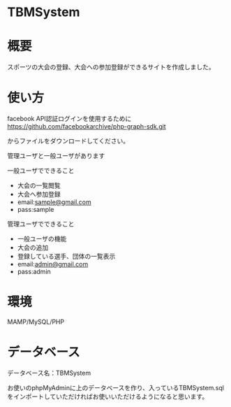# TBMSystem
# 概要
スポーツの大会の登録、大会への参加登録ができるサイトを作成しました。

# 使い方
facebook API認証ログインを使用するために
https://github.com/facebookarchive/php-graph-sdk.git

からファイルをダウンロードしてください。

管理ユーザと一般ユーザがあります

一般ユーザでできること
* 大会の一覧閲覧
* 大会へ参加登録
* email:sample@gmail.com
* pass:sample

管理ユーザでできること
* 一般ユーザの機能
* 大会の追加
* 登録している選手、団体の一覧表示
* email:admin@gmail.com
* pass:admin

# 環境
MAMP/MySQL/PHP

# データベース
データベース名：TBMSystem

お使いのphpMyAdminに上のデータベースを作り、入っているTBMSystem.sqlをインポートしていただければお使いいただけるようになると思います。



